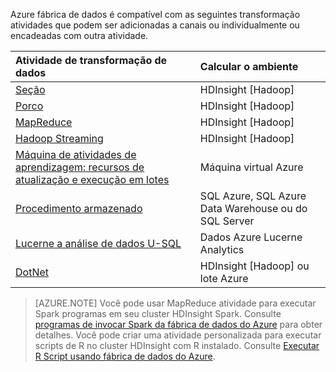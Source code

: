 Azure fábrica de dados é compatível com as seguintes transformação atividades que podem ser adicionadas a canais ou individualmente ou encadeadas com outra atividade.

Atividade de transformação de dados |  Calcular o ambiente 
:----------------------- | :--------------------
[Seção](../articles/data-factory/data-factory-hive-activity.md) | HDInsight [Hadoop] 
[Porco](../articles/data-factory/data-factory-pig-activity.md) | HDInsight [Hadoop]  
[MapReduce](../articles/data-factory/data-factory-map-reduce.md) | HDInsight [Hadoop]  
[Hadoop Streaming](../articles/data-factory/data-factory-hadoop-streaming-activity.md) | HDInsight [Hadoop]
[Máquina de atividades de aprendizagem: recursos de atualização e execução em lotes](../articles/data-factory/data-factory-azure-ml-batch-execution-activity.md) | Máquina virtual Azure 
[Procedimento armazenado](../articles/data-factory/data-factory-stored-proc-activity.md) | SQL Azure, SQL Azure Data Warehouse ou do SQL Server |
[Lucerne a análise de dados U-SQL](../articles/data-factory/data-factory-usql-activity.md) | Dados Azure Lucerne Analytics 
[DotNet](../articles/data-factory/data-factory-use-custom-activities.md) | HDInsight [Hadoop] ou lote Azure
   
> [AZURE.NOTE] 
> Você pode usar MapReduce atividade para executar Spark programas em seu cluster HDInsight Spark. Consulte [programas de invocar Spark da fábrica de dados do Azure](../articles/data-factory/data-factory-spark.md) para obter detalhes.
> Você pode criar uma atividade personalizada para executar scripts de R no cluster HDInsight com R instalado. Consulte [Executar R Script usando fábrica de dados do Azure](https://github.com/Azure/Azure-DataFactory/tree/master/Samples/RunRScriptUsingADFSample).